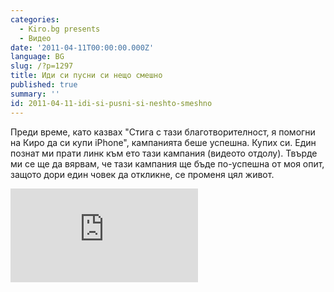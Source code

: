```yaml
---
categories:
  - Kiro.bg presents
  - Видео
date: '2011-04-11T00:00:00.000Z'
language: BG
slug: /?p=1297
title: Иди си пусни си нещо смешно
published: true
summary: ''
id: 2011-04-11-idi-si-pusni-si-neshto-smeshno
---
```


Преди време, като казвах "Стига с тази благотворителност, я помогни на Киро да си купи iPhone", кампанията беше успешна. Купих си. Един познат ми прати линк към ето тази кампания (видеото отдолу). Твърде ми се ще да вярвам, че тази кампания ще бъде по-успешна от моя опит, защото дори един човек да откликне, се променя цял живот.

<div className="youtube_video"><iframe src="http://www.youtube.com/embed/wv9oRiaWVuY?rel=0" frameborder="0" allowfullscreen></iframe></div>
